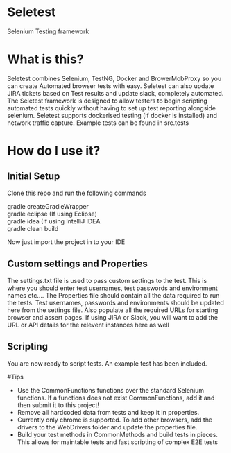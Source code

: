 # Seletest
Selenium Testing framework

# What is this?
Seletest combines Selenium, TestNG, Docker and BrowerMobProxy so you can create Automated browser tests with easy. 
Seletest can also update JIRA tickets based on Test results and update slack, completely automated.
The Seletest framework is designed to allow testers to begin scripting automated tests quickly without having to
set up test reporting alongside selenium. 
Seletest supports dockerised testing (if docker is installed) and network traffic capture. Example tests can be found in src.tests

# How do I use it?
## Initial Setup
Clone this repo and run the following commands

gradle createGradleWrapper  
gradle eclipse (If using Eclipse)  
gradle idea (If using IntelliJ IDEA  
gradle clean build  

Now just import the project in to your IDE

## Custom settings and Properties
The settings.txt file is used to pass custom settings to the test. This is where you should enter test usernames, test passwords and environment names etc.... 
The Properties file should contain all the data required to run the tests. Test usernames, passwords and environments should be updated here from the settings file. 
Also populate all the required URLs for starting browser and assert pages. If using JIRA or Slack, you will want to add the URL or API details for the relevent instances here as well

## Scripting
You are now ready to script tests. An example test has been included.

#Tips
* Use the CommonFunctions functions over the standard Selenium functions. If a functions does not exist CommonFunctions, add it and then submit it to this project!
* Remove all hardcoded data from tests and keep it in properties. 
* Currently only chrome is supported. To add other browsers, add the drivers to the WebDrivers folder and update the properties file.
* Build your test methods in CommonMethods and build tests in pieces. This allows for maintable tests and fast scripting of complex E2E tests
